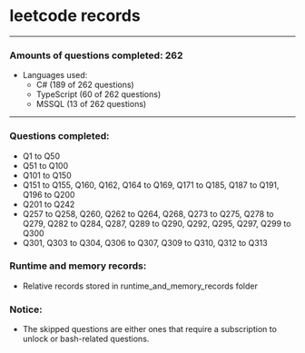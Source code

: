 # leetcode records
-----
### Amounts of questions completed: 262
- Languages used:
  - C# (189 of 262 questions)
  - TypeScript (60 of 262 questions)
  - MSSQL (13 of 262 questions)
-----
### Questions completed:
- Q1 to Q50
- Q51 to Q100
- Q101 to Q150
- Q151 to Q155, Q160, Q162, Q164 to Q169, Q171 to Q185, Q187 to Q191, Q196 to Q200
- Q201 to Q242
- Q257 to Q258, Q260, Q262 to Q264, Q268, Q273 to Q275, Q278 to Q279, Q282 to Q284, Q287, Q289 to Q290, Q292, Q295, Q297, Q299 to Q300
- Q301, Q303 to Q304, Q306 to Q307, Q309 to Q310, Q312 to Q313
### Runtime and memory records:
- Relative records stored in runtime_and_memory_records folder
### Notice:
- The skipped questions are either ones that require a subscription to unlock or bash-related questions.